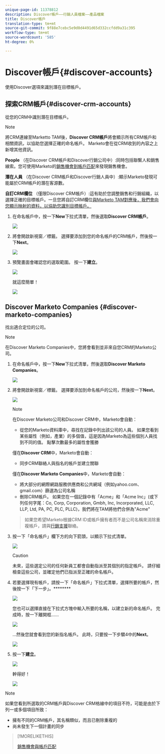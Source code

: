 ```yaml
---
unique-page-id: 11378812
description: Discover帳戶——行銷人員檔案——產品檔案
title: Discover帳戶
translation-type: tm+mt
source-git-commit: 9f88e7cebc5e9d0d4491d65d332ccfdd9a31c395
workflow-type: tm+mt
source-wordcount: '585'
ht-degree: 0%

---
```



# Discover帳戶{#discover-accounts}

使用Discover選項來識別潛在目標帳戶。

## 探索CRM帳戶{#discover-crm-accounts}

從您的CRM中識別潛在目標帳戶。

>[!NOTE]
>
>將CRM連線至Marketto TAM後，**Discover CRM帳戶**&#x200B;將會顯示所有CRM帳戶和相關資訊，以協助您選擇正確的命名帳戶。 Marketo會在從CRM收到的內容之上新增其他資訊。

**People** （在Discover CRM帳戶和Discover行銷公司中）:同時包括聯繫人和銷售線索。您可使用Marketo的[銷售機會到帳戶匹配](/help/marketo/product-docs/target-account-management/target/named-accounts/lead-to-account-matching.md)來發現銷售機會。

**潛在人員** （在Discover CRM帳戶和Discover行銷人員中）:顯示Marketo發現可能屬於CRM帳戶的潛在客源數。

**自訂CRM欄位** （僅限Discover CRM帳戶）:這有助於您調整銷售和行銷組織，以選擇正確的目標帳戶。一旦您將自訂CRM欄位[與Marketo TAM對應後，我們會向您顯示映射的資料，以協助您識別目標帳戶。](/help/marketo/product-docs/target-account-management/setup-tam/create-a-custom-field-for-crm-discovery.md)

1. 在命名帳戶中，按一下&#x200B;**New**&#x200B;下拉式清單，然後選取&#x200B;**Discover CRM帳戶**。

   ![](assets/disc-crm-one.png)

1. 將會開啟新視窗／標籤。 選擇要添加到您的命名帳戶的CRM帳戶，然後按一下&#x200B;**Next**。

   ![](assets/disc-crm-two.png)

1. 預覽畫面會確認您的選取範圍。 按一下&#x200B;**建立**。

   ![](assets/disc-three.png)

   就這麼簡單！

   ![](assets/disc-four.png)

## Discover Marketo Companies {#discover-marketo-companies}

找出適合定位的公司。

>[!NOTE]
>
>在Discover Marketo Companies中，您將會看到並非來自您CRM的Marketo公司。

1. 在命名帳戶中，按一下&#x200B;**New**&#x200B;下拉式清單，然後選取&#x200B;**Discover Marketo Companies**。

   ![](assets/one-1.png)

1. 將會開啟新視窗／標籤。 選擇要添加到命名帳戶的公司，然後按一下&#x200B;**Next**。

   ![](assets/disc-comp-two.png)

   >[!NOTE]
   >
   >在Discover Marketo公司和Discover CRM中，Marketo會自動：
   >
   >* 從您的Marketo資料庫中，尋找在記錄中列出該公司的人員。 如果您看到某些屬性（例如，產業）的多個值，這是因為Marketo為這些個別人員找到不同的值。 點擊次數最多的屬性會獲勝
   >
   >僅在&#x200B;**Discover CRM**&#x200B;中，Marketo會自動：
   >
   >* 同步CRM聯絡人與指名的帳戶並建立關聯
   >
   >僅在&#x200B;**Discover Marketo Companies**&#x200B;中，Marketo會自動：
   >
   >* 將大部分的網際網路服務供應商和公共網域（例如yahoo.com、gmail.com）篩選為公司名稱
      >
      >
   * 刪除CRM帳戶。 如果您在一個記錄中有「Acme」和「Acme Inc」(或下列任何字尾：Co, Corp, Corporation, Gmbh, Inc, Incorporated, LLC, LLP, Ltd, PA, PC, PLC, PLLC)，我們將在TAM將他們合併為&quot;Acme&quot;
   >
   >如果您希望Marketo根據CRM ID或帳戶擁有者而不是公司名稱來消除重複帳戶，請與[行銷支援](https://nation.marketo.com/t5/Support/ct-p/Support)聯絡。

1. 按一下「命名帳戶」欄下方的向下箭頭，以顯示下拉式清單。

   ![](assets/disc-comp-three.png)

   >[!CAUTION]
   >
   >未來，這些選定公司的任何新員工都會自動指派至其個別的指定帳戶。 請仔細檢查這些公司，並確定他們已指派至正確的命名帳戶。

1. 若要選擇現有帳戶，請按一下「命名帳戶」下拉式清單，選擇所要的帳戶，然後按一下「下一步」。********

   ![](assets/disc-comp-four.png)

   您也可以選擇直接在下拉式方塊中輸入所要的名稱，以建立新的命名帳戶。 完成時，按一下離開框……

   ![](assets/disc-comp-five.png)

   ...然後您就會看到您的新指名帳戶。 此時，只要按一下步驟4中的&#x200B;**Next**。

   ![](assets/disc-comp-six.png)

1. 按一下&#x200B;**建立**。

   ![](assets/disc-comp-seven.png)

   幹得好！

   ![](assets/disc-co-six.png)

>[!NOTE]
>
>如果您看到所選取的CRM帳戶與Discover CRM格線中的項目不符，可能是由於下列一或多個項目所致：
>
>* 擁有不同的CRM帳戶，其名稱類似，而且已刪除重複的
>* 尚未發生下一個計畫的同步


>[!MORELIKETHIS]
>
>[銷售機會與帳戶匹配](/help/marketo/product-docs/target-account-management/target/named-accounts/lead-to-account-matching.md)
